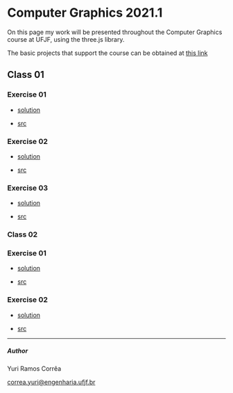 # Computer Graphics 2021.1

On this page my work will be presented throughout the Computer Graphics course at UFJF, using the three.js library.

The basic projects that support the course can be obtained at [this link](https://rodrigoluis.github.io/CG/)

## Class 01

### Exercise 01


* [solution](https://rcytrewq.github.io/CG/works/aula01_ex01.html)

* [src](https://github.com/rcytrewq/CG/blob/main/works/aula01_ex01.js)

### Exercise 02


* [solution](https://rcytrewq.github.io/CG/works/aula01_ex02.html)

* [src](https://github.com/rcytrewq/CG/blob/main/works/aula01_ex02.js)

### Exercise 03


* [solution](https://rcytrewq.github.io/CG/works/aula01_ex03.html)

* [src](https://github.com/rcytrewq/CG/blob/main/works/aula01_ex03.js)

### Class 02

### Exercise 01


* [solution](https://rcytrewq.github.io/CG/works/aula02_ex01.html)

* [src](https://github.com/rcytrewq/CG/blob/main/works/aula02_ex01.js)

### Exercise 02


* [solution](https://rcytrewq.github.io/CG/works/aula02_ex02.html)

* [src](https://github.com/rcytrewq/CG/blob/main/works/aula02_ex02.js)

---
##### Author
Yuri Ramos Corrêa

correa.yuri@engenharia.ufjf.br
